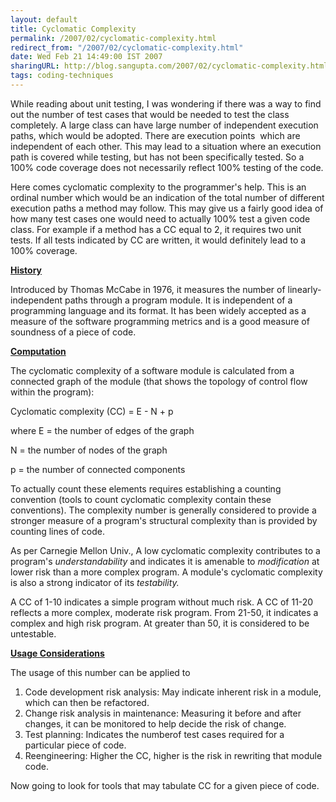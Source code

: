 ```yaml
---
layout: default
title: Cyclomatic Complexity
permalink: /2007/02/cyclomatic-complexity.html
redirect_from: "/2007/02/cyclomatic-complexity.html"
date: Wed Feb 21 14:49:00 IST 2007
sharingURL: http://blog.sangupta.com/2007/02/cyclomatic-complexity.html
tags: coding-techniques
---
```

<p>While reading about unit testing, I was wondering if there was a way to find out the number of test cases that would be needed to test the class completely. A large class can have large number of independent execution paths, which would be adopted. There are execution points&nbsp; which are independent of each other. This may lead to a situation where an execution path is covered while testing, but has not been specifically tested. So a 100% code coverage does not necessarily reflect 100% testing of the code.</p> 
<p>Here comes cyclomatic complexity to the programmer's help. This is an ordinal number which would be an indication of the total number of different execution paths a method may follow. This may give us a fairly good idea of how many test cases one would need to actually 100% test a given code class. For example if a method has a CC equal to 2, it requires two unit tests. If all tests indicated by CC are written, it would definitely lead to a 100% coverage.</p> 
<p><strong><u>History</u></strong></p> 
<p>Introduced by <a></a>Thomas McCabe in 1976, it measures the number of linearly-independent paths through a program module. It is independent of a programming language and its format. It has been widely accepted as a measure of the software programming metrics and is a good measure of soundness of a piece of code.</p> 
<p><u><strong>Computation</strong></u></p> 
<p>The cyclomatic complexity of a software module is calculated from a <a></a>connected graph of the module (that shows the topology of control flow within the program):</p> 
<p>Cyclomatic complexity (CC) = E - N + p </p>
<p>where E = the number of edges of the graph </p>
<p>N = the number of nodes of the graph </p>
<p>p = the number of connected components </p>
<p>To actually count these elements requires establishing a counting convention (tools to count cyclomatic complexity contain these conventions). The complexity number is generally considered to provide a stronger measure of a program's structural complexity than is provided by counting lines of code. </p>
<p>As per Carnegie Mellon Univ., A low cyclomatic complexity contributes to a program's <em>understandability</em> and indicates it is amenable to <em>modification</em> at lower risk than a more complex program. A module's cyclomatic complexity is also a strong indicator of its <em>testability.</em> </p>
<p>A CC of 1-10 indicates a simple program without much risk. A CC of 11-20 reflects a more complex, moderate risk program. From 21-50, it indicates a complex and high risk program. At greater than 50, it is considered to be untestable. </p>
<p><strong><u>Usage Considerations</u></strong> </p>
<p>The usage of this number can be applied to </p>
<ol> 
    <li>Code development risk analysis: May indicate inherent risk in a module, which can then be refactored.</li> 
    <li>Change risk analysis in maintenance: Measuring it before and after changes, it can be monitored to help decide the risk of change.</li> 
    <li>Test planning: Indicates the numberof test cases required for a particular piece of code.</li> 
    <li>Reengineering: Higher the CC, higher is the risk in rewriting that module code.</li>
</ol> 
<p>Now going to look for tools that may tabulate CC for a given piece of code. </p>

